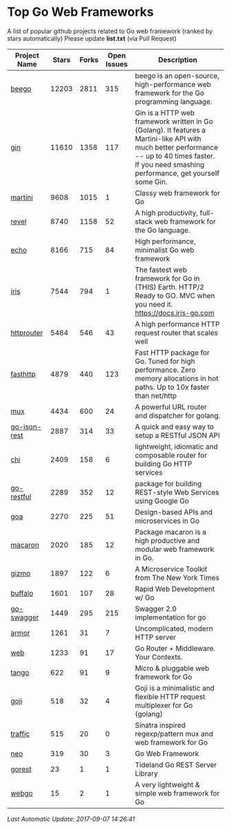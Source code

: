 # Top Go Web Frameworks
A list of popular github projects related to Go web framework (ranked by stars automatically)
Please update **list.txt** (via Pull Request)

| Project Name | Stars | Forks | Open Issues | Description |
| ------------ | ----- | ----- | ----------- | ----------- |
| [beego](https://github.com/astaxie/beego) | 12203 | 2811 | 315 | beego is an open-source, high-performance web framework for the Go programming language. |
| [gin](https://github.com/gin-gonic/gin) | 11610 | 1358 | 117 | Gin is a HTTP web framework written in Go (Golang). It features a Martini-like API with much better performance -- up to 40 times faster. If you need smashing performance, get yourself some Gin. |
| [martini](https://github.com/go-martini/martini) | 9608 | 1015 | 1 | Classy web framework for Go |
| [revel](https://github.com/revel/revel) | 8740 | 1158 | 52 | A high productivity, full-stack web framework for the Go language. |
| [echo](https://github.com/labstack/echo) | 8166 | 715 | 84 | High performance, minimalist Go web framework |
| [iris](https://github.com/kataras/iris) | 7544 | 794 | 1 | The fastest web framework for Go in (THIS) Earth. HTTP/2 Ready to GO. MVC when you need it. https://docs.iris-go.com |
| [httprouter](https://github.com/julienschmidt/httprouter) | 5484 | 546 | 43 | A high performance HTTP request router that scales well |
| [fasthttp](https://github.com/valyala/fasthttp) | 4879 | 440 | 123 | Fast HTTP package for Go. Tuned for high performance. Zero memory allocations in hot paths. Up to 10x faster than net/http |
| [mux](https://github.com/gorilla/mux) | 4434 | 600 | 24 | A powerful URL router and dispatcher for golang. |
| [go-json-rest](https://github.com/ant0ine/go-json-rest) | 2887 | 314 | 33 | A quick and easy way to setup a RESTful JSON API |
| [chi](https://github.com/go-chi/chi) | 2409 | 158 | 6 | lightweight, idiomatic and composable router for building Go HTTP services |
| [go-restful](https://github.com/emicklei/go-restful) | 2289 | 352 | 12 | package for building REST-style Web Services using Google Go |
| [goa](https://github.com/goadesign/goa) | 2270 | 225 | 51 | Design-based APIs and microservices in Go |
| [macaron](https://github.com/go-macaron/macaron) | 2020 | 185 | 12 | Package macaron is a high productive and modular web framework in Go. |
| [gizmo](https://github.com/NYTimes/gizmo) | 1897 | 122 | 6 | A Microservice Toolkit from The New York Times |
| [buffalo](https://github.com/gobuffalo/buffalo) | 1601 | 107 | 28 | Rapid Web Development w/ Go |
| [go-swagger](https://github.com/go-swagger/go-swagger) | 1449 | 295 | 215 | Swagger 2.0 implementation for go |
| [armor](https://github.com/labstack/armor) | 1261 | 31 | 7 | Uncomplicated, modern HTTP server |
| [web](https://github.com/gocraft/web) | 1233 | 91 | 17 | Go Router + Middleware. Your Contexts. |
| [tango](https://github.com/lunny/tango) | 622 | 91 | 9 | Micro & pluggable web framework for Go |
| [goji](https://github.com/goji/goji) | 518 | 32 | 4 | Goji is a minimalistic and flexible HTTP request multiplexer for Go (golang) |
| [traffic](https://github.com/pilu/traffic) | 515 | 20 | 0 | Sinatra inspired regexp/pattern mux and web framework for Go |
| [neo](https://github.com/ivpusic/neo) | 319 | 30 | 3 | Go Web Framework |
| [gorest](https://github.com/tideland/gorest) | 23 | 1 | 1 | Tideland Go REST Server Library |
| [webgo](https://github.com/bnkamalesh/webgo) | 15 | 2 | 1 | A very lightweight & simple web framework for Go |

*Last Automatic Update: 2017-09-07 14:26:41*